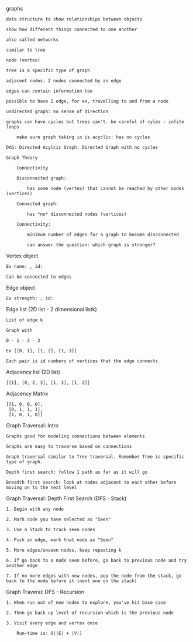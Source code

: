 graphs

    data structure to show relationships between objects

    show how different things connected to one another 

    also called networks

    similar to tree

    node (vertex)

    tree is a specific type of graph

    adjacent nodes: 2 nodes connected by an edge

    edges can contain information too

    possible to have 2 edge, for ex, travelling to and from a node

    undirected graph: no sense of direction

    graphs can have cycles but trees can't. be careful of cyles - infite loops 

        make sure graph taking in is acyclic: has no cycles 

    DAG: Directed Acylcic Graph: Directed Graph with no cycles 

    Graph Theory

        Connectivity

        Disconnected graph: 

            has some node (vertex) that cannot be reached by other nodes (vertices) 

        Connected graph:

            has *no* disconnected nodes (vertices)

        Connectivity: 

            minimum number of edges for a graph to become disconnected 

            can answer the question: which graph is stronger? 


Vertex object

    Ex name: , id: 

    Can be connected to edges 

Edge object

    Ex strength: , id: 


Edge list (2D list - 2 dimensional listk)

    List of edge k

    Graph with 

    0 - 1 - 3 - 2

    Ex [[0, 1], [1, 2], [1, 3]]

    Each pair is id numbers of vertices that the edge connects 

Adjacency list (2D list)

    [[1], [0, 2, 3], [1, 3], [1, 2]]

Adjacency Matrix

    [[1, 0, 0, 0],
     [0, 1, 1, 1],
     [1, 0, 1, 0]]

Graph Traversal: Intro

    Graphs good for modeling connections between elements 

    Graphs are easy to traverse based on connections 

    Graph traversal similar to Tree traversal. Remember Tree is specific type of graph. 

    Depth first search: follow 1 path as far as it will go 

    Breadth first search: look at nodes adjacent to each other before moving on to the next level 

Graph Traversal: Depth First Search (DFS - Stack)

    1. Begin with any node

    2. Mark node you have selected as "Seen"

    3. Use a Stack to track seen nodes 

    4. Pick an edge, mark that node as "Seen"

    5. More edges/unseen nodes, keep repeating k

    6. If go back to a node seen before, go back to previous node and try another edge 

    7. If no more edges with new nodes, pop the node from the stack, go back to the node before it (next one on the stack)


Graph Traveral: DFS - Recursion 

    1. When run out of new nodes to explore, you've hit base case 

    2. Then go back up level of recursion which is the previous node 

    3. Visit every edge and vertex once

        Run-time is: O(|E| + |V|)





            

            